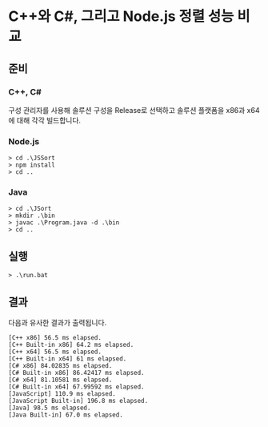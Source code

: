 # C++와 C#, 그리고 Node.js 정렬 성능 비교

## 준비

### C++, C#
구성 관리자를 사용해 솔루션 구성을 Release로 선택하고 솔루션 플랫폼을 x86과 x64에 대해 각각 빌드합니다.

### Node.js
```text
> cd .\JSSort
> npm install
> cd ..
```

### Java
``` text
> cd .\JSort
> mkdir .\bin
> javac .\Program.java -d .\bin
> cd ..
```

## 실행
```text
> .\run.bat
```

## 결과

다음과 유사한 결과가 출력됩니다.

```text
[C++ x86] 56.5 ms elapsed.
[C++ Built-in x86] 64.2 ms elapsed.
[C++ x64] 56.5 ms elapsed.
[C++ Built-in x64] 61 ms elapsed.
[C# x86] 84.02835 ms elapsed.
[C# Built-in x86] 86.42417 ms elapsed.
[C# x64] 81.10581 ms elapsed.
[C# Built-in x64] 67.99592 ms elapsed.
[JavaScript] 110.9 ms elapsed.
[JavaScript Built-in] 196.8 ms elapsed.
[Java] 98.5 ms elapsed.
[Java Built-in] 67.0 ms elapsed.
```
